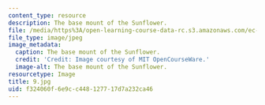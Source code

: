 ```yaml
---
content_type: resource
description: The base mount of the Sunflower.
file: /media/https%3A/open-learning-course-data-rc.s3.amazonaws.com/ec-s06-practical-electronics-fall-2004/f324060f6e9cc448127717d7a232ca46_9.jpg
file_type: image/jpeg
image_metadata:
  caption: The base mount of the Sunflower.
  credit: 'Credit: Image courtesy of MIT OpenCourseWare.'
  image-alt: The base mount of the Sunflower.
resourcetype: Image
title: 9.jpg
uid: f324060f-6e9c-c448-1277-17d7a232ca46
---
```

